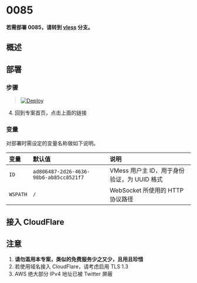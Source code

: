 # 0085

**若需部署 0085，请转到 [vless](https://github.com/bclswl0827/v2ray-heroku/tree/vless) 分支。**

## 概述


## 部署

### 步骤

 

> [![Deploy](https://www.herokucdn.com/deploy/button.png)](https://dashboard.heroku.com/new?template=https://github.com/daletou801/557)

 4. 回到专案首页，点击上面的链接

### 变量

对部署时需设定的变量名称做如下说明。

| 变量 | 默认值 | 说明 |
| :--- | :--- | :--- |
| `ID` | `ad806487-2d26-4636-98b6-ab85cc8521f7` | VMess 用户主 ID，用于身份验证，为 UUID 格式 |
| `WSPATH` | `/` | WebSocket 所使用的 HTTP 协议路径 |

## 接入 CloudFlare



## 注意

 1. **请勿滥用本专案，类似的免费服务少之又少，且用且珍惜**
 2. 若使用域名接入 CloudFlare，请考虑启用 TLS 1.3
 3. AWS 绝大部分 IPv4 地址已被 Twitter 屏蔽
